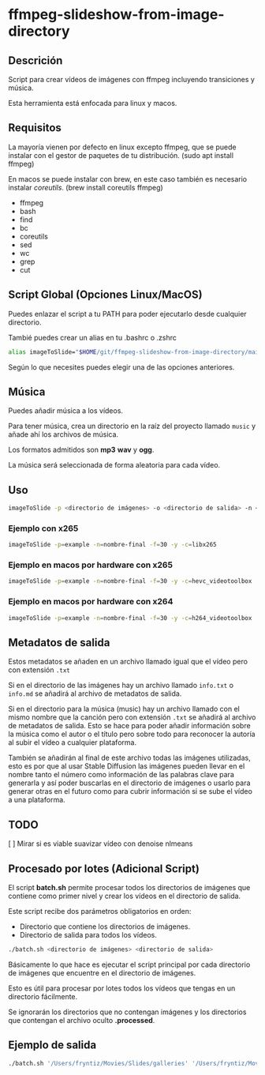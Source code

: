 # ffmpeg-slideshow-from-image-directory

## Descrición

Script para crear vídeos de imágenes con ffmpeg incluyendo transiciones y música.

Esta herramienta está enfocada para linux y macos.

## Requisitos

La mayoría vienen por defecto en linux excepto ffmpeg, que se puede instalar con el gestor de paquetes de tu distribución. (sudo apt install ffmpeg)

En macos se puede instalar con brew, en este caso también es necesario instalar _coreutils_. (brew install coreutils ffmpeg)

- ffmpeg
- bash
- find
- bc
- coreutils
- sed
- wc
- grep
- cut

## Script Global (Opciones Linux/MacOS)

Puedes enlazar el script a tu PATH para poder ejecutarlo desde cualquier directorio.

Tambié puedes crear un alias en tu .bashrc o .zshrc

```bash
alias imageToSlide="$HOME/git/ffmpeg-slideshow-from-image-directory/main.sh"
```

Según lo que necesites puedes elegir una de las opciones anteriores.

## Música

Puedes añadir música a los vídeos.

Para tener música, crea un directorio en la raíz del proyecto llamado `music` y añade ahí los archivos de música.

Los formatos admitidos son **mp3** **wav** y **ogg**.

La música será seleccionada de forma aleatoria para cada vídeo.

## Uso

```bash
imageToSlide -p <directorio de imágenes> -o <directorio de salida> -n <nombre de salida>
```

### Ejemplo con x265

```bash
imageToSlide -p=example -n=nombre-final -f=30 -y -c=libx265
```

### Ejemplo en macos por hardware con x265

```bash
imageToSlide -p=example -n=nombre-final -f=30 -y -c=hevc_videotoolbox
```

### Ejemplo en macos por hardware con x264

```bash
imageToSlide -p=example -n=nombre-final -f=30 -y -c=h264_videotoolbox
```

## Metadatos de salida

Estos metadatos se añaden en un archivo llamado igual que el vídeo pero con extensión `.txt`

Si en el directorio de las imágenes hay un archivo llamado `info.txt` o `info.md` se añadirá al archivo de metadatos de salida.

Si en el directorio para la música (music) hay un archivo llamado con el mismo nombre que la canción pero con extensión `.txt` se añadirá al archivo de metadatos de salida. Esto se hace para poder añadir información sobre la música como el autor o el título pero sobre todo para reconocer la autoría al subir el vídeo a cualquier plataforma.

También se añadirán al final de este archivo todas las imágenes utilizadas, esto es por que al usar Stable Diffusion las imágenes pueden llevar en el nombre tanto el número como información de las palabras clave para generarla y así poder buscarlas en el directorio de imágenes o usarlo para generar otras en el futuro como para cubrir información si se sube el vídeo a una plataforma.

## TODO

[ ] Mirar si es viable suavizar vídeo con denoise nlmeans

## Procesado por lotes (Adicional Script)

El script **batch.sh** permite procesar todos los directorios de imágenes que contiene como primer nivel y crear los vídeos en el directorio de salida.

Este script recibe dos parámetros obligatorios en orden:

- Directorio que contiene los directorios de imágenes.
- Directorio de salida para todos los vídeos.

```bash
./batch.sh <directorio de imágenes> <directorio de salida>
```

Básicamente lo que hace es ejecutar el script principal por cada directorio de imágenes que encuentre en el directorio de imágenes.

Esto es útil para procesar por lotes todos los vídeos que tengas en un directorio fácilmente.

Se ignorarán los directorios que no contengan imágenes y los directorios que contengan el archivo oculto **.processed**.

## Ejemplo de salida

```bash
./batch.sh '/Users/fryntiz/Movies/Slides/galleries' '/Users/fryntiz/Movies/Slides/output'
```
